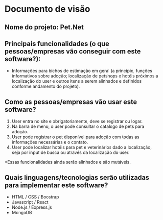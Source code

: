 # Documento de visão

## Nome do projeto: Pet.Net

## Principais funcionalidades (o que pessoas/empresas vão conseguir com este software?):

* Informações para bichos de estimação em geral (a princípio, funções informativos sobre adoção; localização de petshops e hotéis próximos a localização do user e outros itens a serem alinhados e definidos conforme andamento do projeto).

## Como as pessoas/empresas vão usar este software?

1. User entra no site e obrigatoriamente, deve se registrar ou logar.
2. Na barra de menu, o user pode consultar o catalogo de pets para adoção.
3. User pode registrar o pet disponível para adoção com todas as informações necessárias e o contato.
4. User pode localizar hotéis para pet e veterinários dado a localização, seja por input de busca ou através da localização do user.

*Essas funcionalidades ainda serão alinhados e são mutáveis.

## Quais linguagens/tecnologias serão utilizadas para implementar este software?

* HTML / CSS / Boostrap
* Javascript / React
* Node.js / Express.js
* MongoDB
